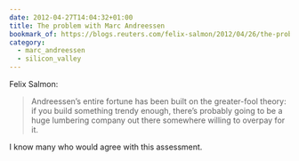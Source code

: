 ```yaml
---
date: 2012-04-27T14:04:32+01:00
title: The problem with Marc Andreessen
bookmark_of: https://blogs.reuters.com/felix-salmon/2012/04/26/the-problem-with-marc-andreessen/
category:
  - marc_andreessen
  - silicon_valley
---
```


Felix Salmon:

> Andreessen’s entire fortune has been built on the greater-fool theory: if you build something trendy enough, there’s probably going to be a huge lumbering company out there somewhere willing to overpay for it.

I know many who would agree with this assessment.
